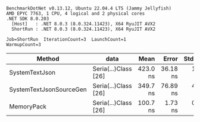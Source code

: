 ```

BenchmarkDotNet v0.13.12, Ubuntu 22.04.4 LTS (Jammy Jellyfish)
AMD EPYC 7763, 1 CPU, 4 logical and 2 physical cores
.NET SDK 8.0.203
  [Host]   : .NET 8.0.3 (8.0.324.11423), X64 RyuJIT AVX2
  ShortRun : .NET 8.0.3 (8.0.324.11423), X64 RyuJIT AVX2

Job=ShortRun  IterationCount=3  LaunchCount=1  
WarmupCount=3  

```
| Method                  | data                 | Mean     | Error    | StdDev  | Min      | Max      | Gen0   | Allocated |
|------------------------ |--------------------- |---------:|---------:|--------:|---------:|---------:|-------:|----------:|
| SystemTextJson          | Seria(...)Class [26] | 423.0 ns | 36.18 ns | 1.98 ns | 421.7 ns | 425.2 ns | 0.0038 |     328 B |
| SystemTextJsonSourceGen | Seria(...)Class [26] | 349.7 ns | 76.89 ns | 4.21 ns | 346.7 ns | 354.5 ns | 0.0043 |     368 B |
| MemoryPack              | Seria(...)Class [26] | 100.7 ns |  1.73 ns | 0.09 ns | 100.6 ns | 100.8 ns | 0.0014 |     128 B |
